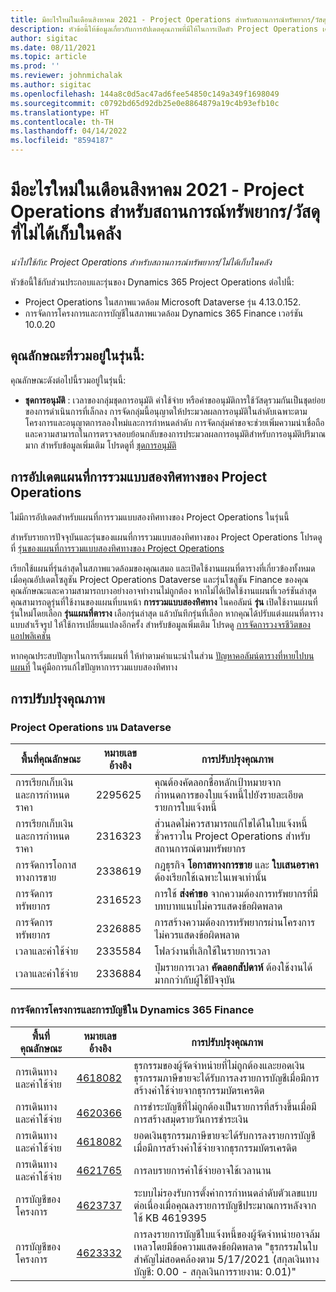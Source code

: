 ```yaml
---
title: มีอะไรใหม่ในเดือนสิงหาคม 2021 - Project Operations สำหรับสถานการณ์ทรัพยากร/วัสดุที่ไม่ได้เก็บในคลัง
description: หัวข้อนี้ให้ข้อมูลเกี่ยวกับการอัปเดตคุณภาพที่มีให้ในการเปิดตัว Project Operations เดือนสิงหาคม 2021 สำหรับสถานการณ์ทรัพยากร/วัสดุที่ไม่ได้เก็บในคลัง
author: sigitac
ms.date: 08/11/2021
ms.topic: article
ms.prod: ''
ms.reviewer: johnmichalak
ms.author: sigitac
ms.openlocfilehash: 144a8c0d5ac47ad6fee54850c149a349f1698049
ms.sourcegitcommit: c0792bd65d92db25e0e8864879a19c4b93efb10c
ms.translationtype: HT
ms.contentlocale: th-TH
ms.lasthandoff: 04/14/2022
ms.locfileid: "8594187"
---
```

# <a name="whats-new-august-2021---project-operations-for-resourcenon-stocked-based-scenarios"></a>มีอะไรใหม่ในเดือนสิงหาคม 2021 - Project Operations สำหรับสถานการณ์ทรัพยากร/วัสดุที่ไม่ได้เก็บในคลัง

*นำไปใช้กับ: Project Operations สำหรับสถานการณ์ทรัพยากร/ไม่ได้เก็บในคลัง*

หัวข้อนี้ใช้กับส่วนประกอบและรุ่นของ Dynamics 365 Project Operations ต่อไปนี้:

   - Project Operations ในสภาพแวดล้อม Microsoft Dataverse รุ่น 4.13.0.152.
   - การจัดการโครงการและการบัญชีในสภาพแวดล้อม Dynamics 365 Finance เวอร์ชัน 10.0.20

## <a name="features-included-in-this-release"></a>คุณลักษณะที่รวมอยู่ในรุ่นนี้:

คุณลักษณะดังต่อไปนี้รวมอยู่ในรุ่นนี้:

- **ชุดการอนุมัติ** : เวลาของกลุ่มชุดการอนุมัติ ค่าใช้จ่าย หรือคำขออนุมัติการใช้วัสดุรวมกันเป็นชุดย่อยของการดำเนินการที่เล็กลง การจัดกลุ่มนี้อนุญาตให้ประมวลผลการอนุมัติในลำดับเฉพาะตามโครงการและอนุญาตการลองใหม่และการกำหนดลำดับ การจัดกลุ่มคำขอจะช่วยเพิ่มความน่าเชื่อถือและความสามารถในการตรวจสอบย้อนกลับของการประมวลผลการอนุมัติสำหรับการอนุมัติปริมาณมาก สำหรับข้อมูลเพิ่มเติม โปรดดูที่ [ชุดการอนุมัติ](../approvals/approval-sets.md)

## <a name="project-operations-dual-write-maps-updates"></a>การอัปเดตแผนที่การรวมแบบสองทิศทางของ Project Operations

ไม่มีการอัปเดตสำหรับแผนที่การรวมแบบสองทิศทางของ Project Operations ในรุ่นนี้

สำหรับรายการปัจจุบันและรุ่นของแผนที่การรวมแบบสองทิศทางของ Project Operations โปรดดูที่ [รุ่นของแผนที่การรวมแบบสองทิศทางของ Project Operations](../environment/resource-dual-write-maps.md)

เรียกใช้แผนที่รุ่นล่าสุดในสภาพแวดล้อมของคุณเสมอ และเปิดใช้งานแผนที่ตารางที่เกี่ยวข้องทั้งหมดเมื่อคุณอัปเดตโซลูชัน Project Operations Dataverse และรุ่นโซลูชัน Finance ของคุณ คุณลักษณะและความสามารถบางอย่างอาจทำงานไม่ถูกต้อง หากไม่ได้เปิดใช้งานแผนที่เวอร์ชันล่าสุด คุณสามารถดูรุ่นที่ใช้งานของแผนที่บนหน้า **การรวมแบบสองทิศทาง** ในคอลัมน์ **รุ่น** เปิดใช้งานแผนที่รุ่นใหม่โดยเลือก **รุ่นแผนที่ตาราง** เลือกรุ่นล่าสุด แล้วบันทึกรุ่นที่เลือก หากคุณได้ปรับแต่งแผนที่ตารางแบบสำเร็จรูป ให้ใช้การเปลี่ยนแปลงอีกครั้ง สำหรับข้อมูลเพิ่มเติม โปรดดู [การจัดการวงจรชีวิตของแอปพลิเคชัน](/dynamics365/fin-ops-core/dev-itpro/data-entities/dual-write/app-lifecycle-management)

หากคุณประสบปัญหาในการเริ่มแผนที่ ให้ทำตามคำแนะนำในส่วน [ปัญหาคอลัมน์ตารางที่หายไปบนแผนที่](/dynamics365/fin-ops-core/dev-itpro/data-entities/dual-write/dual-write-troubleshooting-finops-upgrades#missing-table-columns-issue-on-maps) ในคู่มือการแก้ไขปัญหาการรวมแบบสองทิศทาง

## <a name="quality-updates"></a>การปรับปรุงคุณภาพ

### <a name="project-operations-on-dataverse"></a>Project Operations บน Dataverse

| **พื้นที่คุณลักษณะ** | **หมายเลขอ้างอิง** | **การปรับปรุงคุณภาพ** |
| --- | --- | --- |
| การเรียกเก็บเงินและการกำหนดราคา | 2295625 | คุณต้องคัดลอกชื่อหลักเป้าหมายจากกำหนดการของใบแจ้งหนี้ไปยังรายละเอียดรายการใบแจ้งหนี้ |
| การเรียกเก็บเงินและการกำหนดราคา | 2316323 | ส่วนลดไม่ควรสามารถแก้ไขได้ในใบแจ้งหนี้ชั่วคราวใน Project Operations สำหรับสถานการณ์ตามทรัพยากร |
|   การจัดการโอกาสทางการขาย | 2338619 | กฎธุรกิจ **โอกาสทางการขาย** และ **ใบเสนอราคา** ต้องเรียกใช้เฉพาะในเพจเท่านั้น |
| การจัดการทรัพยากร | 2316523 | การใช้ **ส่งคำขอ** จากความต้องการทรัพยากรที่มีบทบาทแนบไม่ควรแสดงข้อผิดพลาด |
| การจัดการทรัพยากร | 2326885 | การสร้างความต้องการทรัพยากรผ่านโครงการไม่ควรแสดงข้อผิดพลาด |
| เวลาและค่าใช้จ่าย | 2335584 | โฟลว์งานที่เลิกใช้ในรายการเวลา |
| เวลาและค่าใช้จ่าย | 2336884 | ปุ่มรายการเวลา **คัดลอกสัปดาห์** ต้องใช้งานได้มากกว่ากับผู้ใช้ปัจจุบัน |


### <a name="project-management-and-accounting-on-dynamics-365-finance"></a>การจัดการโครงการและการบัญชีใน Dynamics 365 Finance

| พื้นที่คุณลักษณะ | หมายเลขอ้างอิง | การปรับปรุงคุณภาพ |
| --- | --- | --- |
| การเดินทางและค่าใช้จ่าย | [4618082](https://fix.lcs.dynamics.com/Issue/Details?kb=4618082&amp;bugId=583101&amp;dbType=3&amp;qc=9c85ac8ca1e5e9cd07fac9e9aa2cb0914724e28b86ad3339dacf7741f554c605) | ธุรกรรมของผู้จัดจำหน่ายที่ไม่ถูกต้องและยอดเงินธุรกรรมภาษีขายจะได้รับการลงรายการบัญชีเมื่อมีการสร้างค่าใช้จ่ายจากธุรกรรมบัตรเครดิต |
| การเดินทางและค่าใช้จ่าย | [4620366](https://fix.lcs.dynamics.com/Issue/Details?kb=4620366&amp;bugId=579485&amp;dbType=3&amp;qc=e864789bd95505ea624c537d585bf113c2de60b97c88439d44693dbd85aa8e92) | การชำระบัญชีที่ไม่ถูกต้องเป็นรายการที่สร้างขึ้นเมื่อมีการสร้างสมุดรายวันการชำระเงิน |
| การเดินทางและค่าใช้จ่าย | [4618082](https://fix.lcs.dynamics.com/Issue/Details?kb=4618082&amp;bugId=583101&amp;dbType=3&amp;qc=9c85ac8ca1e5e9cd07fac9e9aa2cb0914724e28b86ad3339dacf7741f554c605) | ยอดเงินธุรกรรมภาษีขายจะได้รับการลงรายการบัญชีเมื่อมีการสร้างค่าใช้จ่ายจากธุรกรรมบัตรเครดิต |
| การเดินทางและค่าใช้จ่าย | [4621765](https://fix.lcs.dynamics.com/Issue/Details?kb=4621765&amp;bugId=587306&amp;dbType=3&amp;qc=6fbfad0123d4e95eaf8d5a5a2f6c354577c991b7905c852ab02d1f94e728a876) | การลบรายการค่าใช้จ่ายอาจใช้เวลานาน |
| การบัญชีของโครงการ | [4623737](https://fix.lcs.dynamics.com/Issue/Details?kb=4623737&amp;bugId=598109&amp;dbType=3&amp;qc=4101fc5865201e21815299f2ff11ae46d5d5370510868df86c25ee09a8ca1a0c) | ระบบไม่รองรับการตั้งค่าการกำหนดลำดับตัวเลขแบบต่อเนื่องเมื่อคุณลงรายการบัญชีประมาณการหลังจากใช้ KB 4619395 |
| การบัญชีของโครงการ | [4623332](https://fix.lcs.dynamics.com/Issue/Details?kb=4623332&amp;bugId=586034&amp;dbType=3&amp;qc=2f64bb1977c4a9c9dd2ce9de7e72230b86eca14b6295c5bbfb614ea97ad81caf) | การลงรายการบัญชีใบแจ้งหนี้ของผู้จัดจำหน่ายอาจล้มเหลวโดยมีข้อความแสดงข้อผิดพลาด "ธุรกรรมในใบสำคัญไม่สอดคล้องตาม 5/17/2021 (สกุลเงินทางบัญชี: 0.00 - สกุลเงินการรายงาน: 0.01)" |

